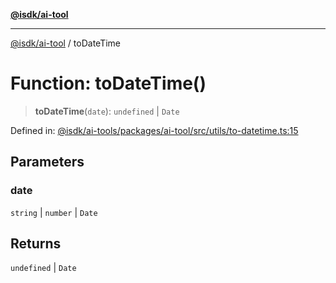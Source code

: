 [**@isdk/ai-tool**](../README.md)

***

[@isdk/ai-tool](../globals.md) / toDateTime

# Function: toDateTime()

> **toDateTime**(`date`): `undefined` \| `Date`

Defined in: [@isdk/ai-tools/packages/ai-tool/src/utils/to-datetime.ts:15](https://github.com/isdk/ai-tool.js/blob/209a87173b5eabb2f81db6ea9a6784f34c24e271/src/utils/to-datetime.ts#L15)

## Parameters

### date

`string` | `number` | `Date`

## Returns

`undefined` \| `Date`
